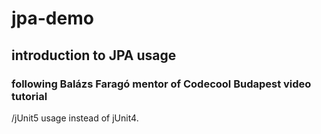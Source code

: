 # jpa-demo
## introduction to JPA usage
### following Balázs Faragó mentor of Codecool Budapest video tutorial

/jUnit5 usage instead of jUnit4.
